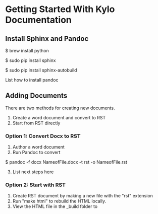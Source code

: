 # Getting Started With Kylo Documentation

## Install Sphinx and Pandoc

 $ brew install python
 
 $ sudo pip install sphinx
 
 $ sudo pip install sphinx-autobuild
 
 List how to install pandoc
 
## Adding Documents
There are two methods for creating new documents. 

1. Create a word document and convert to RST
2. Start from RST directly

### Option 1: Convert Docx to RST

1. Author a word document
2. Run Pandoc to convert

 $ pandoc -f docx NameofFile.docx -t rst -o NameofFile.rst
 
3. List next steps here

### Option 2: Start with RST

1. Create RST document by making a  new file with the "rst" extension
2. Run "make html" to rebuild the HTML locally. 
3. View the HTML file in the _build folder to 